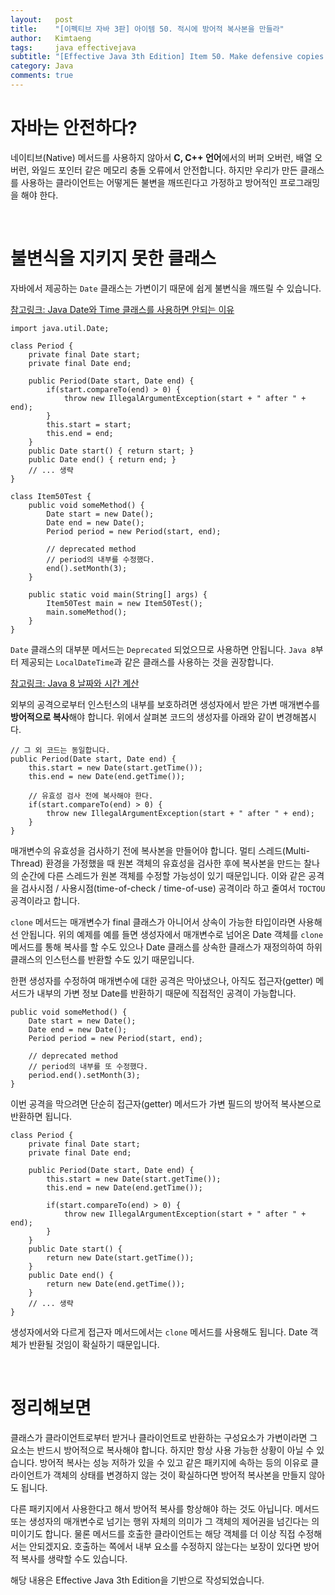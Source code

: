 ```yaml
---
layout:   post
title:    "[이펙티브 자바 3판] 아이템 50. 적시에 방어적 복사본을 만들라"
author:   Kimtaeng
tags: 	  java effectivejava
subtitle: "[Effective Java 3th Edition] Item 50. Make defensive copies when needed" 
category: Java
comments: true
---
```


# 자바는 안전하다?

네이티브(Native) 메서드를 사용하지 않아서 **C, C++ 언어**에서의 버퍼 오버런, 배열 오버런, 와일드 포인터 같은
메모리 충돌 오류에서 안전합니다. 하지만 우리가 만든 클래스를 사용하는 클라이언트는 어떻게든 불변을 깨뜨린다고
가정하고 방어적인 프로그래밍을 해야 한다.

<br/>

# 불변식을 지키지 못한 클래스

자바에서 제공하는 ```Date``` 클래스는 가변이기 때문에 쉽게 불변식을 깨뜨릴 수 있습니다.

<a href="/post/reasons-why-javas-date-and-calendar-was-bad" target="_blank">
참고링크: Java Date와 Time 클래스를 사용하면 안되는 이유
</a>

<pre class="line-numbers"><code class="language-java" data-start="1">import java.util.Date;

class Period {
    private final Date start;
    private final Date end;

    public Period(Date start, Date end) {
        if(start.compareTo(end) > 0) {
            throw new IllegalArgumentException(start + " after " + end);
        }
        this.start = start;
        this.end = end;
    }
    public Date start() { return start; }
    public Date end() { return end; }
    // ... 생략
}

class Item50Test {
    public void someMethod() {
        Date start = new Date();
        Date end = new Date();
        Period period = new Period(start, end);

        // deprecated method
        // period의 내부를 수정했다.
        end().setMonth(3);
    }

    public static void main(String[] args) {
        Item50Test main = new Item50Test();
        main.someMethod();
    }
}   
</code></pre>

```Date``` 클래스의 대부분 메서드는 ```Deprecated``` 되었으므로 사용하면 안됩니다.
```Java 8```부터 제공되는 ```LocalDateTime```과 같은 클래스를 사용하는 것을 권장합니다. 

<a href="/post/java8-date-and-time" target="_blank">참고링크: Java 8 날짜와 시간 계산</a>

외부의 공격으로부터 인스턴스의 내부를 보호하려면 생성자에서 받은 가변 매개변수를 **방어적으로 복사**해야 합니다.
위에서 살펴본 코드의 생성자를 아래와 같이 변경해봅시다.

<pre class="line-numbers"><code class="language-java" data-start="1">// 그 외 코드는 동일합니다.
public Period(Date start, Date end) {
    this.start = new Date(start.getTime());
    this.end = new Date(end.getTime());

    // 유효성 검사 전에 복사해야 한다. 
    if(start.compareTo(end) > 0) {
        throw new IllegalArgumentException(start + " after " + end);
    }
}
</code></pre>

매개변수의 유효성을 검사하기 전에 복사본을 만들어야 합니다. 멀티 스레드(Multi-Thread) 환경을 가정했을 때
원본 객체의 유효성을 검사한 후에 복사본을 만드는 찰나의 순간에 다른 스레드가 원본 객체를 수정할 가능성이 있기 때문입니다.
이와 같은 공격을 검사시점 / 사용시점(time-of-check / time-of-use) 공격이라 하고 줄여서 ```TOCTOU``` 공격이라고 합니다.

```clone``` 메서드는 매개변수가 final 클래스가 아니어서 상속이 가능한 타입이라면 사용해선 안됩니다.
위의 예제를 예를 들면 생성자에서 매개변수로 넘어온 Date 객체를 ```clone``` 메서드를 통해 복사를 할 수도 있으나
Date 클래스를 상속한 클래스가 재정의하여 하위 클래스의 인스턴스를 반환할 수도 있기 때문입니다.

한편 생성자를 수정하여 매개변수에 대한 공격은 막아냈으나, 아직도 접근자(getter) 메서드가 내부의 가변 정보 Date를 반환하기 때문에
직접적인 공격이 가능합니다.

<pre class="line-numbers"><code class="language-java" data-start="1">public void someMethod() {
    Date start = new Date();
    Date end = new Date();
    Period period = new Period(start, end);

    // deprecated method
    // period의 내부를 또 수정했다.
    period.end().setMonth(3);
}  
</code></pre>

이번 공격을 막으려면 단순히 접근자(getter) 메서드가 가변 필드의 방어적 복사본으로 반환하면 됩니다.

<pre class="line-numbers"><code class="language-java" data-start="1">class Period {
    private final Date start;
    private final Date end;

    public Period(Date start, Date end) {
        this.start = new Date(start.getTime());
        this.end = new Date(end.getTime());

        if(start.compareTo(end) > 0) {
            throw new IllegalArgumentException(start + " after " + end);
        }
    }
    public Date start() { 
        return new Date(start.getTime());
    }
    public Date end() { 
        return new Date(end.getTime());
    }
    // ... 생략
}
</code></pre>

생성자에서와 다르게 접근자 메서드에서는 ```clone``` 메서드를 사용해도 됩니다. Date 객체가 반환될 것임이 확실하기 때문입니다.

<br/>

# 정리해보면

클래스가 클라이언트로부터 받거나 클라이언트로 반환하는 구성요소가 가변이라면 그 요소는 반드시 방어적으로 복사해야 합니다.
하지만 항상 사용 가능한 상황이 아닐 수 있습니다. 방어적 복사는 성능 저하가 있을 수 있고 같은 패키지에 속하는 등의 이유로
클라이언트가 객체의 상태를 변경하지 않는 것이 확실하다면 방어적 복사본을 만들지 않아도 됩니다.

다른 패키지에서 사용한다고 해서 방어적 복사를 항상해야 하는 것도 아닙니다. 메서드 또는 생성자의 매개변수로 넘기는 행위
자체의 의미가 그 객체의 제어권을 넘긴다는 의미이기도 합니다. 물론 메서드를 호출한 클라이언트는 해당 객체를 더 이상 직접
수정해서는 안되겠지요. 호출하는 쪽에서 내부 요소를 수정하지 않는다는 보장이 있다면 방어적 복사를 생략할 수도 있습니다.

<div class="post_caption">해당 내용은 Effective Java 3th Edition을 기반으로 작성되었습니다.</div>